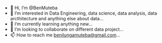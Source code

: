 - 👋 Hi, I’m @BenMuteba
- 👀 I’m interested in Data Engineering, data science, data analysis, data arcthitecture and anything else about data...
- 🌱 I’m currently learning  anything new...
- 💞️ I’m looking to collaborate on different data project...
- 📫 How to reach me benilungamuteba@gmail.com...

<!---
BenMuteba/BenMuteba is a ✨ special ✨ repository because its `README.md` (this file) appears on your GitHub profile.
You can click the Preview link to take a look at your changes.
--->
